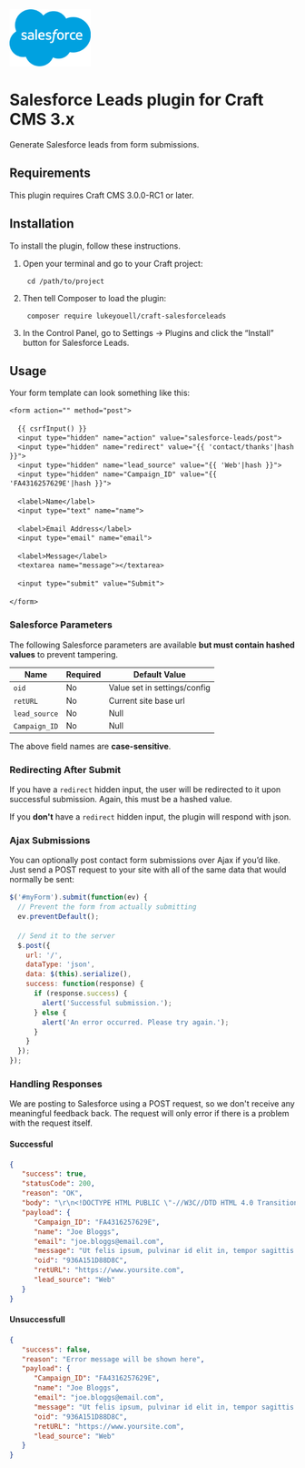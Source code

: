 <img src="resources/img/icon.png" alt="icon" width="143" height="100">

# Salesforce Leads plugin for Craft CMS 3.x

Generate Salesforce leads from form submissions.

## Requirements

This plugin requires Craft CMS 3.0.0-RC1 or later.

## Installation

To install the plugin, follow these instructions.

1. Open your terminal and go to your Craft project:

        cd /path/to/project

2. Then tell Composer to load the plugin:

        composer require lukeyouell/craft-salesforceleads

3. In the Control Panel, go to Settings → Plugins and click the “Install” button for Salesforce Leads.

## Usage

Your form template can look something like this:

```twig
<form action="" method="post">

  {{ csrfInput() }}
  <input type="hidden" name="action" value="salesforce-leads/post">
  <input type="hidden" name="redirect" value="{{ 'contact/thanks'|hash }}">
  <input type="hidden" name="lead_source" value="{{ 'Web'|hash }}">
  <input type="hidden" name="Campaign_ID" value="{{ 'FA4316257629E'|hash }}">

  <label>Name</label>
  <input type="text" name="name">

  <label>Email Address</label>
  <input type="email" name="email">
  
  <label>Message</label>
  <textarea name="message"></textarea>

  <input type="submit" value="Submit">

</form>
```

### Salesforce Parameters

The following Salesforce parameters are available **but must contain hashed values** to prevent tampering.

| Name          | Required | Default Value                |
| ------------- | -------- | ---------------------------- |
| `oid`         | No       | Value set in settings/config |
| `retURL`      | No       | Current site base url        |
| `lead_source` | No       | Null                         |
| `Campaign_ID` | No       | Null                         |

The above field names are **case-sensitive**.

### Redirecting After Submit

If you have a `redirect` hidden input, the user will be redirected to it upon successful submission. Again, this must be a hashed value.

If you **don't** have a `redirect` hidden input, the plugin will respond with json.

### Ajax Submissions

You can optionally post contact form submissions over Ajax if you’d like. Just send a POST request to your site with all of the same data that would normally be sent:

```javascript
$('#myForm').submit(function(ev) {
  // Prevent the form from actually submitting
  ev.preventDefault();

  // Send it to the server
  $.post({
    url: '/',
    dataType: 'json',
    data: $(this).serialize(),
    success: function(response) {
      if (response.success) {
        alert('Successful submission.');
      } else {
        alert('An error occurred. Please try again.');
      }
    }
  });
});
```

### Handling Responses

We are posting to Salesforce using a POST request, so we don't receive any meaningful feedback back. The request will only error if there is a problem with the request itself.

#### Successful

```json
{
   "success": true,
   "statusCode": 200,
   "reason": "OK",
   "body": "\r\n<!DOCTYPE HTML PUBLIC \"-//W3C//DTD HTML 4.0 Transitional//EN\">\n<html>\n<head>\n<meta HTTP-EQUIV=\"PRAGMA\" CONTENT=\"NO-CACHE\">\n<meta http-equiv=\"Refresh\" content=\"0; URL=https://www.yoursite.com/\">\n</head>\n<script>if (this.SfdcApp && this.SfdcApp.projectOneNavigator) { SfdcApp.projectOneNavigator.handleRedirect('https://www.yoursite.com/'); }  else if (window.location.replace){ window.location.replace('https://www.yoursite.com/');} else {;window.location.href ='https://www.yoursite.com/';} </script></html>\n",
   "payload": {
      "Campaign_ID": "FA4316257629E",
      "name": "Joe Bloggs",
      "email": "joe.bloggs@email.com",
      "message": "Ut felis ipsum, pulvinar id elit in, tempor sagittis lacus. In lectus quam, consequat eu nibh vel, maximus lobortis sapien.",
      "oid": "936A151D88D8C",
      "retURL": "https://www.yoursite.com",
      "lead_source": "Web"
   }
}
```

#### Unsuccessfull

```json
{
   "success": false,
   "reason": "Error message will be shown here",
   "payload": {
      "Campaign_ID": "FA4316257629E",
      "name": "Joe Bloggs",
      "email": "joe.bloggs@email.com",
      "message": "Ut felis ipsum, pulvinar id elit in, tempor sagittis lacus. In lectus quam, consequat eu nibh vel, maximus lobortis sapien.",
      "oid": "936A151D88D8C",
      "retURL": "https://www.yoursite.com",
      "lead_source": "Web"
   }
}
```
